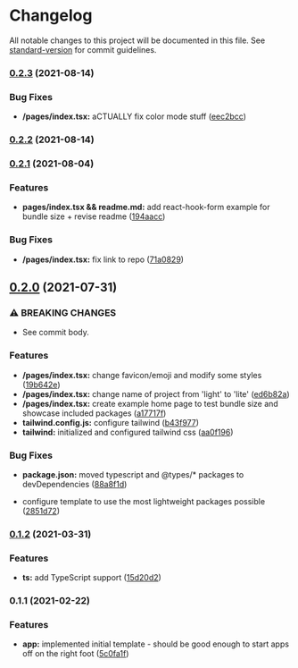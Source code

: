 # Changelog

All notable changes to this project will be documented in this file. See [standard-version](https://github.com/conventional-changelog/standard-version) for commit guidelines.

### [0.2.3](https://github.com/dayvista/next-lite/compare/v0.2.2...v0.2.3) (2021-08-14)


### Bug Fixes

* **/pages/index.tsx:** aCTUALLY fix color mode stuff ([eec2bcc](https://github.com/dayvista/next-lite/commit/eec2bcc843b844a5c6b6f8aaebbb47d8beb9de26))

### [0.2.2](https://github.com/dayvista/next-lite/compare/v0.2.1...v0.2.2) (2021-08-14)

### [0.2.1](https://github.com/dayvista/next-lite/compare/v0.2.0...v0.2.1) (2021-08-04)


### Features

* **pages/index.tsx && readme.md:** add react-hook-form example for bundle size + revise readme ([194aacc](https://github.com/dayvista/next-lite/commit/194aaccfc64a83ff60562ebd38d967fec0095ced))


### Bug Fixes

* **/pages/index.tsx:** fix link to repo ([71a0829](https://github.com/dayvista/next-lite/commit/71a08299cab3ff5683b6f6569c79cbad42274025))

## [0.2.0](https://github.com/dayvista/next-lite/compare/v0.1.2...v0.2.0) (2021-07-31)


### ⚠ BREAKING CHANGES

* See commit body.

### Features

* **/pages/index.tsx:** change favicon/emoji and modify some styles ([19b642e](https://github.com/dayvista/next-lite/commit/19b642e57d6761603bf21275872e8e0c20d7e437))
* **/pages/index.tsx:** change name of project from 'light' to 'lite' ([ed6b82a](https://github.com/dayvista/next-lite/commit/ed6b82aa7a1cabde2e68a008e8d3828d6333d566))
* **/pages/index.tsx:** create example home page to test bundle size and showcase included packages ([a17717f](https://github.com/dayvista/next-lite/commit/a17717f5a80bc0fb20d33dce16778cc7e6c9af2e))
* **tailwind.config.js:** configure tailwind ([b43f977](https://github.com/dayvista/next-lite/commit/b43f977efd0403158054131133704e16ab303b9f))
* **tailwind:** initialized and configured tailwind css ([aa0f196](https://github.com/dayvista/next-lite/commit/aa0f1961321c8638b2c20fd120b7852f816059c9))


### Bug Fixes

* **package.json:** moved typescript and @types/* packages to devDependencies ([88a8f1d](https://github.com/dayvista/next-lite/commit/88a8f1ddf421869e25a9274395b92eab31eb5089))


* configure template to use the most lightweight packages possible ([2851d72](https://github.com/dayvista/next-lite/commit/2851d72e9954665c50d165fcbfe16c3a7a20c9c1))

### [0.1.2](https://github.com/dayvista/next.js-template/compare/v0.1.1...v0.1.2) (2021-03-31)


### Features

* **ts:** add TypeScript support ([15d20d2](https://github.com/dayvista/next.js-template/commit/15d20d2ff3dae0b2d53794edd85742fed91f8dcd))

### 0.1.1 (2021-02-22)


### Features

* **app:** implemented initial template - should be good enough to start apps off on the right foot ([5c0fa1f](https://github.com/SEO-for-Real-Estate-Investors/next.js-template/commit/5c0fa1f71504981ef4ab2f31d3241c7adcbbceda))
